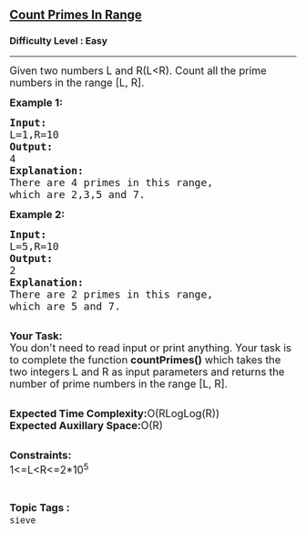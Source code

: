 <h2><a href="https://www.geeksforgeeks.org/problems/count-primes-in-range1604/1?page=1&category=sieve&difficulty=Easy&sortBy=submissions">Count Primes In Range</a></h2><h3>Difficulty Level : Easy</h3><hr><div class="problems_problem_content__Xm_eO"><p><span style="font-size:18px">Given two numbers L and R(L&lt;R). Count all the prime numbers in the range [L, R].</span></p>

<p><span style="font-size:18px"><strong>Example 1:</strong></span></p>

<pre><span style="font-size:18px"><strong>Input:</strong>
L=1,R=10
<strong>Output:</strong>
4
<strong>Explanation:</strong>
There are 4 primes in this range, 
which are 2,3,5 and 7.</span></pre>

<p><strong><span style="font-size:18px">Example 2:</span></strong></p>

<pre><span style="font-size:18px"><strong>Input:</strong>
L=5,R=10
<strong>Output:</strong>
2
<strong>Explanation:</strong>
There are 2 primes in this range, 
which are 5 and 7.</span></pre>

<p><br>
<span style="font-size:18px"><strong>Your Task:</strong><br>
You don't need to read input or print anything. Your task is to complete the function <strong>countPrimes()</strong> which takes the two integers L and R as input parameters and returns the number of prime numbers in the range [L, R].</span></p>

<p><br>
<span style="font-size:18px"><strong>Expected Time Complexity:</strong>O(RLogLog(R))<br>
<strong>Expected Auxillary Space:</strong>O(R)</span></p>

<p><br>
<span style="font-size:18px"><strong>Constraints:</strong><br>
1&lt;=L&lt;R&lt;=2*10<sup>5</sup></span></p>
</div><br><p><span style=font-size:18px><strong>Topic Tags : </strong><br><code>sieve</code>&nbsp;
